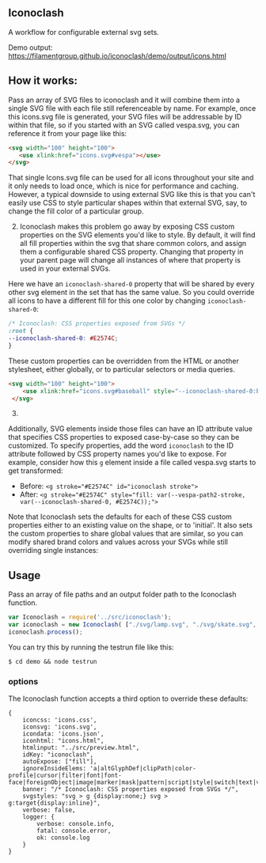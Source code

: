 ## Iconoclash

A workflow for configurable external svg sets.

Demo output: https://filamentgroup.github.io/iconoclash/demo/output/icons.html 


## How it works:

Pass an array of SVG files to iconoclash and it will combine them into a single SVG file with each file still referenceable by name. For example, once this icons.svg file is generated, your SVG files will be addressable by ID within that file, so if you started with an SVG called vespa.svg, you can reference  it from your page like this:

 ```html
<svg width="100" height="100">
    <use xlink:href="icons.svg#vespa"></use>
 </svg>
```

That single Icons.svg file can be used for all icons throughout your site and it only needs to load once, which is nice for performance and caching. However, a typical downside to using external SVG like this is that you can't easily use CSS to style particular shapes within that external SVG, say, to change the fill color of a particular group.

2. Iconoclash makes this problem go away by exposing CSS custom properties on the SVG elements you'd like to style. By default, it will find all fill properties within the svg that share common colors, and assign them a configurable shared CSS property. Changing that property in your parent page will change all instances of where that property is used in your external SVGs.

Here we have an `iconoclash-shared-0` property that will be shared by every other svg element in the set that has the same value. So you could override all icons to have a different fill for this one color by changing `iconoclash-shared-0`:

``` css
/* Iconoclash: CSS properties exposed from SVGs */
:root {
--iconoclash-shared-0: #E2574C;
}
```

These custom properties can be overridden from the HTML or another stylesheet, either globally, or to particular selectors or media queries.

```html
<svg width="100" height="100">
    <use xlink:href="icons.svg#baseball" style="--iconoclash-shared-0:blue;"></use>
 </svg>
 ```

3.
Additionally, SVG elements inside those files can have an ID attribute value that specifies CSS properties to exposed case-by-case so they can be customized. To specify properties, add the word `iconoclash` to the ID attribute followed by CSS property names you'd like to expose. For example, consider how this `g` element inside a file called vespa.svg starts to get transformed:

 - Before:  `<g stroke="#E2574C" id="iconoclash stroke">`
 - After:   `<g stroke="#E2574C" style="fill: var(--vespa-path2-stroke, var(--iconoclash-shared-0, #E2574C));">`

Note that Iconoclash sets the defaults for each of these CSS custom properties either to an existing value on the shape, or to 'initial'. It also sets the custom properties to share global values that are similar, so you can modify shared brand colors and values across your SVGs while still overriding single instances:




## Usage

Pass an array of file paths and an output folder path to the  Iconoclash function.

```js 
var Iconoclash = require('../src/iconoclash');
var iconoclash = new Iconoclash( ["./svg/lamp.svg", "./svg/skate.svg", "./svg/vespa.svg"], "./output/" );
iconoclash.process();
```

You can try this by running the testrun file like this:

```
$ cd demo && node testrun
```

### options

The Iconoclash function accepts a third option to override these defaults:

```
{
    iconcss: 'icons.css',
    iconsvg: 'icons.svg',
    icondata: 'icons.json',
    iconhtml: "icons.html",
    htmlinput: "../src/preview.html",
    idKey: "iconoclash",
    autoExpose: ["fill"],
    ignoreInsideElems: 'a|altGlyphDef|clipPath|color-profile|cursor|filter|font|font-face|foreignObject|image|marker|mask|pattern|script|style|switch|text|view',
    banner: "/* Iconoclash: CSS properties exposed from SVGs */",
    svgstyles: "svg > g {display:none;} svg > g:target{display:inline}",
    verbose: false,
    logger: {
        verbose: console.info,
        fatal: console.error,
        ok: console.log
    }
}
```
